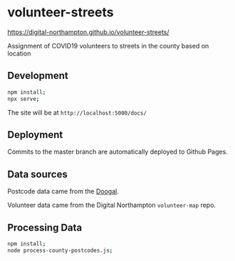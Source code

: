 # volunteer-streets

https://digital-northampton.github.io/volunteer-streets/

Assignment of COVID19 volunteers to streets in the county based on location 

## Development

```sh
npm install;
npx serve;
```

The site will be at `http://localhost:5000/docs/`

## Deployment

Commits to the master branch are automatically deployed to Github Pages.

## Data sources

Postcode data came from the [Doogal](https://www.doogal.co.uk).

Volunteer data came from the Digital Northampton `volunteer-map` repo.

## Processing Data

```sh
npm install;
node process-county-postcodes.js;
```
